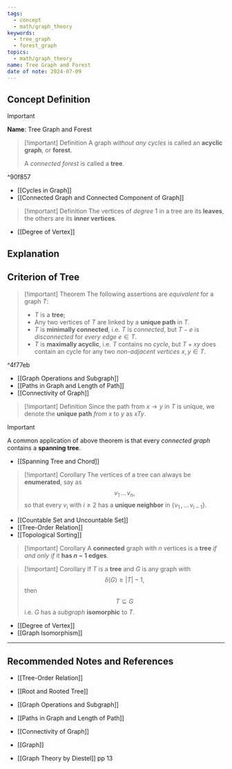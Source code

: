 ```yaml
---
tags:
  - concept
  - math/graph_theory
keywords:
  - tree_graph
  - forest_graph
topics:
  - math/graph_theory
name: Tree Graph and Forest
date of note: 2024-07-09
---
```


## Concept Definition

>[!important]
>**Name**: Tree Graph and Forest

>[!important] Definition
>A graph *without any cycles* is called an **acyclic graph**, or **forest**.
>
>A *connected forest* is called a **tree**.


^90f857

- [[Cycles in Graph]]
- [[Connected Graph and Connected Component of Graph]]


>[!important] Definition
>The vertices of *degree* $1$ in a tree are its **leaves**, the others are its **inner vertices**.

- [[Degree of Vertex]]




## Explanation


## Criterion of Tree

>[!important] Theorem
>The following assertions are *equivalent* for a graph $T$:
>- $T$ is a **tree**;
>- Any two vertices of $T$ are linked by a **unique path** in $T$.
>- $T$ is **minimally connected**, i.e. $T$ is *connected*, but $T - e$ is *disconnected* for *every edge* $e\in T$.
>- $T$ is **maximally acyclic**, i.e. $T$ contains no *cycle*, but $T + xy$ does contain an cycle for any two *non-adjacent vertices* $x, y\in T.$

^4f77eb

- [[Graph Operations and Subgraph]]
- [[Paths in Graph and Length of Path]]
- [[Connectivity of Graph]]


>[!important] Definition
>Since the path from $x \to y$ in $T$ is unique, we denote the **unique path** *from* $x$ to $y$ as $xTy$.

>[!important] 
>A common application of above theorem is that every *connected graph* contains a **spanning tree**.

- [[Spanning Tree and Chord]]

>[!important] Corollary
>The vertices of a tree can always be **enumerated**, say as $$v_{1}\,{}\ldots{}\,v_{n},$$ so that every $v_{i}$ with $i \ge 2$ has a **unique neighbor** in $\left\{ v_{1}\,{,}\ldots{}\,v_{i-1} \right\}.$

- [[Countable Set and Uncountable Set]]
- [[Tree-Order Relation]]
- [[Topological Sorting]]


>[!important] Corollary
>A **connected** graph with $n$ vertices is a **tree** *if and only if* it **has $n-1$ edges**.

>[!important] Corollary
>If $T$ is a **tree** and $G$ is any graph with $$\delta(G) \ge |T| - 1,$$ then $$T \subseteq G$$ i.e. $G$ has a *subgraph* **isomorphic** to $T.$

- [[Degree of Vertex]]
- [[Graph Isomorphism]]


-----------
##  Recommended Notes and References


- [[Tree-Order Relation]]
- [[Root and Rooted Tree]]

- [[Graph Operations and Subgraph]]
- [[Paths in Graph and Length of Path]]
- [[Connectivity of Graph]]
- [[Graph]]

- [[Graph Theory by Diestel]] pp 13